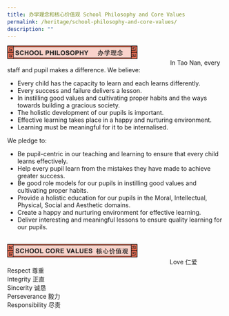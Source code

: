 ```yaml
---
title: 办学理念和核心价值观 School Philosophy and Core Values
permalink: /heritage/school-philosophy-and-core-values/
description: ""
---
```


<div>
<div style="float: left">
<img src="/images/philosophy_header_1.jpg" 
     style="width:80%">
</div>
<div>
</div>
</div>

<br>

In Tao Nan, every staff and pupil makes a difference.
We believe:

* Every child has the capacity to learn and each learns differently.
* Every success and failure delivers a lesson.
* In instilling good values and cultivating proper habits and the ways towards building a gracious society.
* The holistic development of our pupils is important.
* Effective learning takes place in a happy and nurturing environment.
* Learning must be meaningful for it to be internalised.

We pledge to:

* Be pupil-centric in our teaching and learning to ensure that every child learns effectively.
* Help every pupil learn from the mistakes they have made to achieve greater success.
* Be good role models for our pupils in instilling good values and cultivating proper habits.
* Provide a holistic education for our pupils in the Moral, Intellectual, Physical, Social and Aesthetic domains.
* Create a happy and nurturing environment for effective learning.
* Deliver interesting and meaningful lessons to ensure quality learning for our pupils.

<br>

<div>
<div style="float: left">
<img src="/images/philosophy_header_2.jpg" 
     style="width:80%">
</div>
<div>
</div>
</div>

<br>

Love 仁爱 <br>
Respect 尊重 <br>
Integrity 正直 <br>
Sincerity 诚恳 <br>
Perseverance 毅力 <br>
Responsibility 尽责 <br>